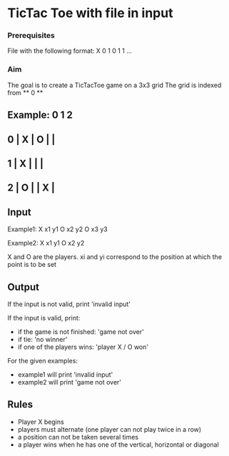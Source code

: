 # TicTac Toe with file in input

### Prerequisites

File with the following format:
X 0 1
0 1 1
...

### Aim

The goal is to create a TicTacToe game on a 3x3 grid
The grid is indexed from ** 0 **

Example:
    0   1   2
  -------------
0 | X | O |   |
  -------------
1 | X |   |   |
  -------------
2 | O |   | X |
  -------------

## Input

Example1:
  X x1 y1
  O x2 y2
  O x3 y3

  Example2:
  X x1 y1
  O x2 y2

  X and O are the players.
  xi and yi correspond to the position at which the point is to be set



## Output

  If the input is not valid, print 'invalid input'

  If the input is valid, print:
  - if the game is not finished: 'game not over'
  - if tie: 'no winner'
  - if one of the players wins: 'player X / O won'

  For the given examples:
  - example1 will print 'invalid input'
  - example2 will print 'game not over'


## Rules

  - Player X begins
  - players must alternate (one player can not play twice in a row)
  - a position can not be taken several times
  - a player wins when he has one of the vertical, horizontal or diagonal
